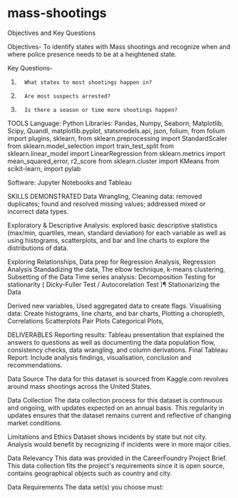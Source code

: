 # mass-shootings

Objectives and Key Questions

Objectives-
To identify states with Mass shootings and recognize when and where police presence needs to be at a heightened state.

Key Questions-
1.       What states to most shootings happen in? 
2.       Are most suspects arrested? 
3.       Is there a season or time more shootings happen?

TOOLS
Language: Python Libraries: Pandas, Numpy, Seaborn, Matplotlib, Scipy, Quandl, matplotlib.pyplot, statsmodels.api, json, folium, from folium import plugins, sklearn, from sklearn.preprocessing import StandardScaler from sklearn.model_selection import train_test_split from sklearn.linear_model import LinearRegression from sklearn.metrics import mean_squared_error, r2_score from sklearn.cluster import KMeans from scikit-learn, import pylab

Software: Jupyter Notebooks and Tableau

SKILLS DEMONSTRATED
Data Wrangling, Cleaning data: removed duplicates; found and resolved missing values; addressed mixed or incorrect data types.

Exploratory & Descriptive Analysis: explored basic descriptive statistics (max/min, quartiles, mean, standard deviation) for each variable as well as using histograms, scatterplots, and bar and line charts to explore the distributions of data.

Exploring Relationships, Data prep for Regression Analysis, Regression Analysis Standadizing the data, The elbow technique, k-means clustering, Subsetting of the Data Time series analysis: Decomposition Testing for stationarity ( Dicky-Fuller Test / Autocorelation Test )¶ Stationarizing the Data

Derived new variables, Used aggregated data to create flags. Visualising data: Create histograms, line charts, and bar charts, Plotting a choropleth, Correlations Scatterplots Pair Plots Categorical Plots,

DELIVERABLES
Reporting results: Tableau presentation that explained the answers to questions as well as documenting the data population flow, consistency checks, data wrangling, and column derivations. Final Tableau Report: Include analysis findings, visualisation, conclusion and recommendations.

Data Source
The data for this dataset is sourced from Kaggle.com revolves around mass shootings across the United States. 

Data Collection
The data collection process for this dataset is continuous and ongoing, with updates expected on an annual basis. This regularity in updates ensures that the dataset remains current and reflective of changing market conditions.

Limitations and Ethics
Dataset shows incidents by state but not city. Analysis would benefit by recognizing if incidents were in more major cities.

Data Relevancy
This data was provided in the CareerFoundry Project Brief. This data collection fits the project's requirements since it is open source, contains geographical objects such as country and city.

Data Requirements
The data set(s) you choose must:
